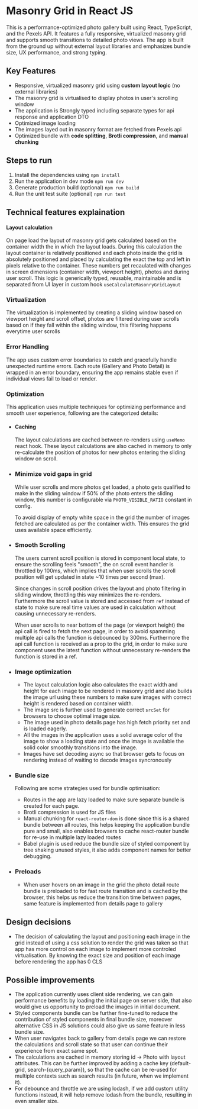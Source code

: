 # Masonry Grid in React JS

This is a performance-optimized photo gallery built using React, TypeScript, and the Pexels API. It features a fully responsive, virtualized masonry grid and supports smooth transitions to detailed photo views. The app is built from the ground up without external layout libraries and emphasizes bundle size, UX performance, and strong typing.


## Key Features

- Responsive, virtualized masonry grid using **custom layout logic** (no external libraries)
- The masonry grid is virtualised to display photos in user's scrolling window
- The application is Strongly typed including separate types for api response and application DTO
- Optimized image loading
- The images layed out in masonry format are fetched from Pexels api
- Optimized bundle with **code splitting**, **Brotli compression**, and **manual chunking**


## Steps to run

1. Install the dependencies using
`npm install`
2. Run the application in dev mode
`npm run dev`
3. Generate production build (optional) `npm run build`
4. Run the unit test suite (optional) `npm run test`

## Technical features explaination

####  Layout calculation
On page load the layout of masonry grid gets calculated based on the container width the in which the layout loads. During this calculation the layout container is relatively positioned and each photo inside the grid is absolutely positioned and placed by calculating the exact the top and left in pixels relative to the container. These numbers get recaulated with changes in screen dimensions (container width, viewport height), photos and during user scroll. This logic is generically typed, reusable, maintainable and is separated from UI layer in custom hook `useCalculateMasonryGridLayout`

### Virtualization
The virtualization is implemented by creating a sliding window based on viewport height and scroll offset, photos are filtered during user scrolls based on if they fall within the sliding window, this filtering happens everytime user scrolls

### Error Handling
The app uses custom error boundaries to catch and gracefully handle unexpected runtime errors. Each route (Gallery and Photo Detail) is wrapped in an error boundary, ensuring the app remains stable even if individual views fail to load or render.

### Optimization

This application uses multiple techniques for optimizing performance and smooth user experience, following are the categorized details: 

- #### Caching 
    The layout calculations are cached between re-renders using `useMemo` react hook. These layout calculations are also cached in memory to only re-calculate the position of photos for new photos entering the sliding window on scroll.
- ### Minimize void gaps in grid
    While user scrolls and more photos get loaded, a photo gets qualified to make in the sliding window if 50% of the photo enters the sliding window, this number is configurable via `PHOTO_VISIBLE_RATIO` constant in config.

    To avoid display of empty white space in the grid the number of images fetched are calculated as per the container width. This ensures the grid uses available space efficiently.
- ### Smooth Scrolling
    The users current scroll position is stored in component local state, to ensure the scrolling feels "smooth", the on scroll event handler is throttled by 100ms, which implies that when user scrolls the scroll position will get updated in state ~10 times per second (max).

    Since changes in scroll position drives the layout and photo filtering in sliding window, throttling this way minimizes the re-renders. Furthermore the scroll value is stored and accessed from `ref` instead of state to make sure real time values are used in calculation without causing unnecessary re-renders.

    When user scrolls to near bottom of the page (or viewport height) the api call is fired to fetch the next page, in order to avoid spamming multiple api calls the function is debounced by 300ms. Furthermore the api call function is received as a prop to the grid, in order to make sure component uses the latest function without unnecessary re-renders the function is stored in a ref.

- ### Image optimization
    - The layout calculation logic also calculates the exact width and height for each image to be rendered in masonry grid and also builds the image url using these numbers to make sure images with correct height is rendered based on container width. 
    - The image src is further used to generate correct `srcSet` for browsers to choose optimal image size. 
    - The image used in photo details page has high fetch priority set and is loaded eagerly.
    - All the images in the application uses a solid average color of the image to show a loading state and once the image is available the solid color smoothly transitions into the image.
    - Images have set decoding async so that browser gets to focus on rendering instead of waiting to decode images syncronously

- ### Bundle size
    Following are some strategies used for bundle optimisation: 
    - Routes in the app are lazy loaded to make sure separate bundle is created for each page. 
    - Brotli compression is used for JS files
    - Manual chunking for `react-router-dom` is done since this is a shared bundle between all routes, this helps keeping the application bundle pure and small, also enables browsers to cache react-router bundle for re-use in multiple lazy loaded routes
    - Babel plugin is used reduce the bundle size of styled component by tree shaking unused styles, it also adds component names for better debugging.

- ### Preloads
    - When user hovers on an image in the grid the photo detail route bundle is preloaded to for fast route transition and is cached by the browser, this helps us reduce the transition time between pages, same feature is implemented from details page to gallery


## Design decisions
- The decision of calculating the layout and positioning each image in the grid instead of using a css solution to render the grid was taken so that app has more control on each image to implement more controled virtualisation. By knowing the exact size and position of each image before rendering the app has 0 CLS

## Possible improvements
- The application currently uses client side rendering, we can gain performance benefits by loading the initial page on server side, that also would give us opportunity to preload the images in initial document.
- Styled components bundle can be further fine-tuned to reduce the contribution of styled components in final bundle size, moreover alternative CSS in JS solutions could also give us same feature in less bundle size.
- When user navigates back to gallery from details page we can restore the calculations and scroll state so that user can continue their experience from exact same spot.
- The calculations are cached in memory storing id -> Photo with layout attributes. This can be further improved by adding a cache key (default-grid, search-{query_param}), so that the cache can be re-used for multiple contexts such as search results (in future, when we implement it).
- For debounce and throttle we are using lodash, if we add custom utility functions instead, it will help remove lodash from the bundle, resulting in even smaller size.